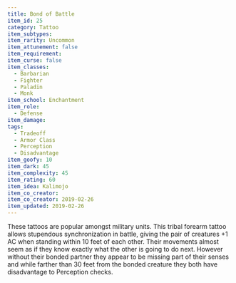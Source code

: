 ```yaml
---
title: Bond of Battle
item_id: 25
category: Tattoo
item_subtypes:
item_rarity: Uncommon
item_attunement: false
item_requirement:
item_curse: false
item_classes:
  - Barbarian
  - Fighter
  - Paladin
  - Monk
item_school: Enchantment
item_role:
  - Defense
item_damage:
tags:
  - Tradeoff
  - Armor Class
  - Perception
  - Disadvantage
item_goofy: 10
item_dark: 45
item_complexity: 45
item_rating: 60
item_idea: Kalimojo
item_co_creator:
item_co_creator: 2019-02-26
item_updated: 2019-02-26
---
```


These tattoos are popular amongst military units. This tribal forearm tattoo allows stupendous synchronization in battle, giving the pair of creatures +1 AC when standing within 10 feet of each other. Their movements almost seem as if they know exactly what the other is going to do next.
However without their bonded partner they appear to be missing part of their senses and while farther than 30 feet from the bonded creature they both have disadvantage to Perception checks.
